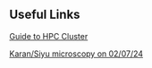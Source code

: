 ## Useful Links

[Guide to HPC Cluster](https://gitlab.developers.cam.ac.uk/slcu/computing/hpc-cam-intro)

[Karan/Siyu microscopy on 02/07/24](https://drive.google.com/drive/folders/1Xv2QVMiOuVoaEVv3vIMROaH76gyUG0eD)